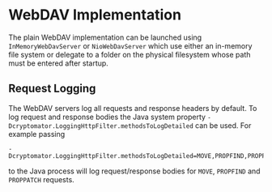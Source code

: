 # WebDAV Implementation

The plain WebDAV implementation can be launched using `InMemoryWebDavServer` or `NioWebDavServer` which use either an in-memory file system or delegate to a folder on the physical filesystem whose path must be entered after startup.

## Request Logging

The WebDAV servers log all requests and response headers by default. To log request and response bodies the Java system property `-Dcryptomator.LoggingHttpFilter.methodsToLogDetailed` can be used. For example passing

```
-Dcryptomator.LoggingHttpFilter.methodsToLogDetailed=MOVE,PROPFIND,PROPPATCH
```

to the Java process will log request/response bodies for `MOVE`, `PROPFIND` and `PROPPATCH` requests.